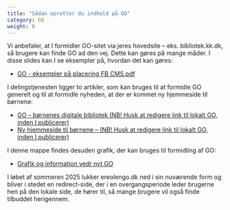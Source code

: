 ```yaml
---
title: "Sådan opretter du indhold på GO"
category: GO
weight: 8
---
```


Vi anbefaler, at I formidler GO-sitet via jeres hovedsite – eks. bibliotek.kk.dk, så brugere kan finde GO ad den vej. Dette kan gøres på mange måder. 
I disse slides kan I se eksempler på, hvordan det kan gøres: 
- [GO - eksempler på placering FB CMS.pdf](https://detdigitalefolkebibliotek.sharepoint.com/:b:/s/BibliotekernesNationaleRedaktion/EUppdEgewVRHpDMBauouPE4BWaOjQEcZUjfGuCqkwpqi5A?e=J7UiLw) 

I delingstjenesten ligger to artikler, som kan bruges til at formidle GO generelt og til at formidle nyheden, at der er kommet ny hjemmeside til børnene:
- [GO – børnenes digitale bibliotek (NB! Husk at redigere link til lokalt GO, inden I publicerer)](https://delingstjenesten.dk/artikler/go-bornenes-digitale-bibliotek-nb-husk-redigere-link-til-lokalt-go-inden-i-publicerer)
- [Ny hjemmeside til børnene – (NB! Husk at redigere link til lokalt GO, inden I publicerer)](https://delingstjenesten.dk/artikler/ny-hjemmeside-til-bornene-nb-husk-redigere-link-til-lokalt-go-inden-i-publicerer) 

I denne mappe findes desuden grafik, der kan bruges til formidling af GO: 
- [Grafik og information vedr nyt GO](https://detdigitalefolkebibliotek.sharepoint.com/:f:/s/BibliotekernesNationaleRedaktion/EmtmxoCW44RKrm_4GbEGQXkBxLVry4g_z-UkEGJPtNbrew?e=g6MpoS)

I løbet af sommeren 2025 lukker ereolengo.dk ned i sin nuværende form og bliver i stedet en redirect-side, der i en overgangsperiode leder brugerne hen på den lokale side, de hører til, så mange brugere vil også finde tilbuddet herigennem.
